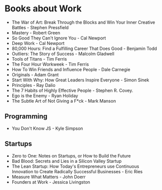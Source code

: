 # Books about Work

- The War of Art: Break Through the Blocks and Win Your Inner Creative Battles - Stephen Pressfield
- Mastery - Robert Green
- So Good They Can't Ignore You - Cal Newport
- Deep Work - Cal Newport
- 80,000 Hours: Find a Fulfilling Career That Does Good - Benjamin Todd
- Outliers: The Story of Success - Malcolm Gladwell
- Tools of Titans - Tim Ferris
- The Four Hour Workweek - Tim Ferris
- How To Win Friends and Influence People - Dale Carnegie
- Originals - Adam Grant
- Start With Why: How Great Leaders Inspire Everyone - Simon Sinek
- Principles - Ray Dalio
- The 7 Habits of Highly Effective People - Stephen R. Covey.
- Ego is the Enemy - Ryan Holiday
- The Subtle Art of Not Giving a F\*ck - Mark Manson

## Programming

- You Don't Know JS - Kyle Simpson

## Startups

- Zero to One: Notes on Startups, or How to Build the Future
- Bad Blood: Secrets and Lies in a Silicon Valley Startup
- The Lean Startup: How Today's Entrepreneurs use Continuous Innovation to Create Radically Successful Businesses - Eric Ries
- Measure What Matters - John Doerr
- Founders at Work - Jessica Livingston
